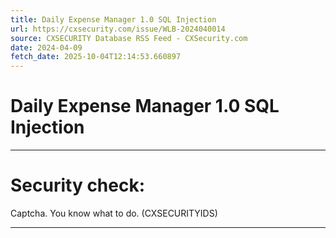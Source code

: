 ```yaml
---
title: Daily Expense Manager 1.0 SQL Injection
url: https://cxsecurity.com/issue/WLB-2024040014
source: CXSECURITY Database RSS Feed - CXSecurity.com
date: 2024-04-09
fetch_date: 2025-10-04T12:14:53.660897
---
```


# Daily Expense Manager 1.0 SQL Injection

---

# Security check:

Captcha. You know what to do. (CXSECURITYIDS)

---